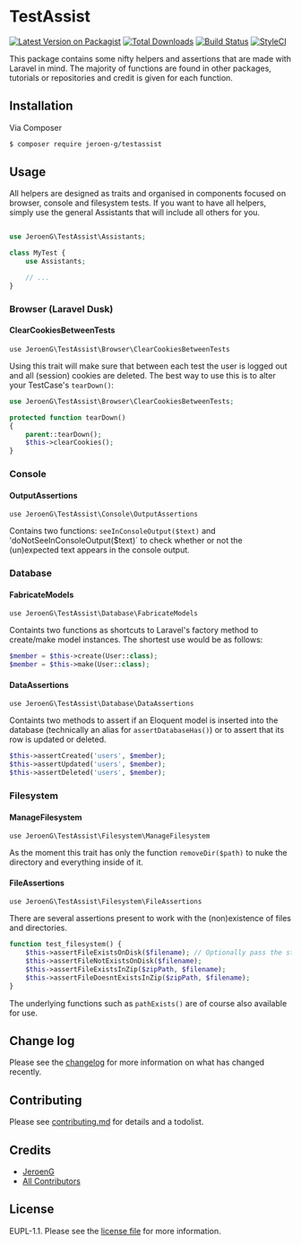 # TestAssist

[![Latest Version on Packagist][ico-version]][link-packagist]
[![Total Downloads][ico-downloads]][link-downloads]
[![Build Status][ico-travis]][link-travis]
[![StyleCI][ico-styleci]][link-styleci]

This package contains some nifty helpers and assertions that are made with Laravel in mind. The majority of functions are found in other packages, tutorials or repositories and credit is given for each function.

## Installation

Via Composer

``` bash
$ composer require jeroen-g/testassist
```

## Usage

All helpers are designed as traits and organised in components focused on browser, console and filesystem tests. If you want to have all helpers, simply use the general Assistants that will include all others for you.

```php

use JeroenG\TestAssist\Assistants;

class MyTest {
    use Assistants;

    // ...
}
```

### Browser (Laravel Dusk)
#### ClearCookiesBetweenTests
`use JeroenG\TestAssist\Browser\ClearCookiesBetweenTests`

Using this trait will make sure that between each test the user is logged out and all (session) cookies are deleted.
The best way to use this is to alter your TestCase's `tearDown()`:
```php
use JeroenG\TestAssist\Browser\ClearCookiesBetweenTests;

protected function tearDown()
{
    parent::tearDown();
    $this->clearCookies();
}
```

### Console
#### OutputAssertions
`use JeroenG\TestAssist\Console\OutputAssertions`

Contains two functions: `seeInConsoleOutput($text)` and 'doNotSeeInConsoleOutput($text)` to check whether or not the (un)expected text appears in the console output.

### Database
#### FabricateModels
`use JeroenG\TestAssist\Database\FabricateModels`

Containts two functions as shortcuts to Laravel's factory method to create/make model instances.
The shortest use would be as follows:
```php
$member = $this->create(User::class);
$member = $this->make(User::class);
```

#### DataAssertions
`use JeroenG\TestAssist\Database\DataAssertions`

Containts two methods to assert if an Eloquent model is inserted into the database (technically an alias for `assertDatabaseHas()`) or to assert that its row is updated or deleted.
```php
$this->assertCreated('users', $member);
$this->assertUpdated('users', $member);
$this->assertDeleted('users', $member);
```

### Filesystem
#### ManageFilesystem
`use JeroenG\TestAssist\Filesystem\ManageFilesystem`

As the moment this trait has only the function `removeDir($path)` to nuke the directory and everything inside of it.

#### FileAssertions
`use JeroenG\TestAssist\Filesystem\FileAssertions`

There are several assertions present to work with the (non)existence of files and directories.
```php
function test_filesystem() {
    $this->assertFileExistsOnDisk($filename); // Optionally pass the storage disk (defualt: local)
    $this->assertFileNotExistsOnDisk($filename);
    $this->assertFileExistsInZip($zipPath, $filename);
    $this->assertFileDoesntExistsInZip($zipPath, $filename);
}
```
The underlying functions such as `pathExists()` are of course also available for use.

## Change log

Please see the [changelog](changelog.md) for more information on what has changed recently.

## Contributing

Please see [contributing.md](contributing.md) for details and a todolist.

## Credits

- [JeroenG][link-author]
- [All Contributors][link-contributors]

## License

EUPL-1.1. Please see the [license file](license.md) for more information.

[ico-version]: https://img.shields.io/packagist/v/jeroen-g/testassist.svg?style=flat-square
[ico-downloads]: https://img.shields.io/packagist/dt/jeroen-g/testassist.svg?style=flat-square
[ico-travis]: https://img.shields.io/travis/jeroen-g/testassist/master.svg?style=flat-square
[ico-styleci]: https://styleci.io/repos/115641981/shield

[link-packagist]: https://packagist.org/packages/jeroen-g/testassist
[link-downloads]: https://packagist.org/packages/jeroen-g/testassist
[link-travis]: https://travis-ci.org/jeroen-g/testassist
[link-styleci]: https://styleci.io/repos/115641981
[link-author]: https://github.com/jeroen-g
[link-contributors]: ../../contributors]